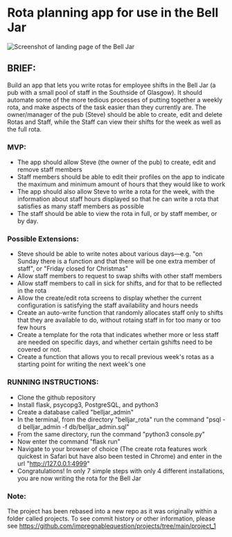 # Rota planning app for use in the Bell Jar

![Screenshot of landing page of the Bell Jar](https://memimemimemi.neocities.org/imagehosting/Screenshot%202022-12-07%20at%2012.04.34.png)

## BRIEF:

Build an app that lets you write rotas for employee shifts in the Bell Jar (a pub with a small pool of staff in the Southside of Glasgow). It should automate some of the more tedious processes of putting together a weekly rota, and make aspects of the task easier than they currently are. The owner/manager of the pub (Steve) should be able to create, edit and delete Rotas and Staff, while the Staff can view their shifts for the week as well as the full rota.

### MVP:
* The app should allow Steve (the owner of the pub) to create, edit and remove staff members
* Staff members should be able to edit their profiles on the app to indicate the maximum and minimum amount of hours that they would like to work
* The app should also allow Steve to write a rota for the week, with the information about staff hours displayed so that he can write a rota that satisfies as many staff members as possible
* The staff should be able to view the rota in full, or by staff member, or by day.

### Possible Extensions:
* Steve should be able to write notes about various days—e.g. "on Sunday there is a function and that there will be one extra member of staff", or "Friday closed for Christmas"
* Allow staff members to request to swap shifts with other staff members
* Allow staff members to call in sick for shifts, and for that to be reflected in the rota
* Allow the create/edit rota screens to display whether the current configuration is satisfying the staff availability and hours needs
* Create an auto-write function that randomly allocates staff only to shifts that they are available to do, without rotaing staff in for too many or too few hours
* Create a template for the rota that indicates whether more or less staff are needed on specific days, and whether certain gshifts need to be covered or not.
* Create a function that allows you to recall previous week's rotas as a starting point for writing the next week's one

### RUNNING INSTRUCTIONS:

* Clone the github repository
* Install flask, psycopg3, PostgreSQL, and python3
* Create a database called "belljar_admin"
* In the terminal, from the directory "belljar_rota" run the command "psql -d belljar_admin -f db/belljar_admin.sql"
* From the same directory, run the command "python3 console.py"
* Now enter the command "flask run"
* Navigate to your browser of choice (The create rota features work quickest in Safari but have also been tested in Chrome) and enter in the url "http://127.0.0.1:4999"
* Congratulations! In only 7 simple steps with only 4 different installations, you are now writing the rota for the Bell Jar

### Note:

The project has been rebased into a new repo as it was originally within a folder called projects. To see commit history or other information, please see https://github.com/impregnablequestion/projects/tree/main/project_1